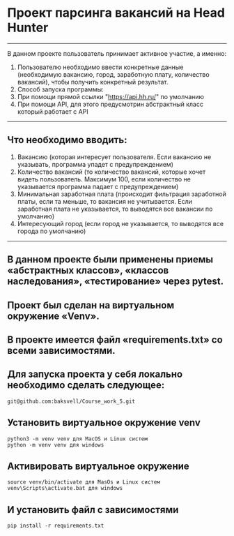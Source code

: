 # Проект парсинга вакансий на Head Hunter
_____
В данном проекте пользователь принимает активное участие, а именно:
1. Пользователю необходимо ввести конкретные данные (необходимую вакансию, город, заработную плату, количество вакансий), чтобы получить конкретный результат.
2. Способ запуска программы: 
3. При помощи прямой ссылки "https://api.hh.ru/" по умолчанию
4. При помощи API, для этого предусмотрин абстрактный класс который работает с API
_____
## Что необходимо вводить: 
1. Вакансию (которая интересует пользователя. Если вакансию не указывать, программа упадет с предупреждением)
2. Количество вакансий (то количество вакансий, которые хочет видеть пользователь. Максимум 100, если количество не указывается программа падает с предупреждением)
3. Минимальная заработная плата (происходит фильтрация заработной платы, если та меньше, то вакансия не учитывается. Если заработная плата не указывается, то выводятся все вакансии по умолчанию)
4. Интересующий город (если город не указывается, то выводятся все города по умолчанию)
_____

## В данном проекте были применены приемы «абстрактных классов», «классов наследования», «тестирование» через pytest. 
## Проект был сделан на виртуальном окружение «Venv».
## В проекте имеется файл «requirements.txt» со всеми зависимостями.

## Для запуска проекта у себя локально необходимо сделать следующее: 
```
git@github.com:baksvell/Course_work_5.git
```

## Установить виртуальное окружение venv
```
python3 -m venv venv для MacOS и Linux систем
python -m venv venv для windows
```

## Активировать виртуальное окружение
```
source venv/bin/activate для MasOs и Linux систем
venv\Scripts\activate.bat для windows
```

## И установить файл с зависимостями
```
pip install -r requirements.txt
```
